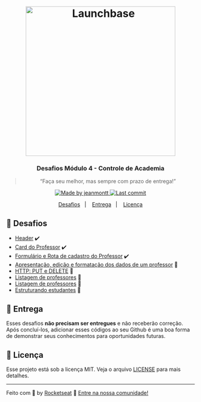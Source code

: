 <h1 align="center">
    <img alt="Launchbase" src="https://storage.googleapis.com/golden-wind/bootcamp-launchbase/logo.png" width="400px" />
</h1>

<h3 align="center">
  Desafios Módulo 4 - Controle de Academia
</h3>

<blockquote align="center">“Faça seu melhor, mas sempre com prazo de entrega!”</blockquote>

<p align="center">

  <a href="https://github.com/jeanmontt">
    <img alt="Made by jeanmontt" src="https://img.shields.io/badge/made%20by-jeanmontt-blue">
  </a>

  <a href="https://github.com/jeanmontt/desafios-launchbase-bootcamp/commits/master" >
    <img alt="Last commit" src="https://img.shields.io/github/last-commit/jeanmontt/launchbase">
  </a>

</p>

<p align="center">
  <a href="#rocket-desafios">Desafios</a>&nbsp;&nbsp;&nbsp;|&nbsp;&nbsp;&nbsp;
  <a href="#calendar-entrega">Entrega</a>&nbsp;&nbsp;&nbsp;|&nbsp;&nbsp;&nbsp; 
  <a href="#memo-licença">Licença</a>
</p>

## :rocket: Desafios

- [Header](https://github.com/jeanmontt/launchbase/tree/master/fase_03/01_controle_de_academia/desafio_04-1_header) ✔️
- [Card do Professor](https://github.com/jeanmontt/launchbase/tree/master/fase_03/01_controle_de_academia/desafio_4-2_card_do_professor) ✔️
- [Formulário e Rota de cadastro do Professor](https://github.com/jeanmontt/launchbase/tree/master/fase_03/01_controle_de_academia/desafio_4-3_formulario_e_rota_de_cadastro_do_professor) ✔️
- [Apresentação, edição e formatação dos dados de um professor](https://github.com/jeanmontt/launchbase/tree/master/fase_03/01_controle_de_academia/desafio_4-4_apresentacao_edicao_formata%C3%A7%C3%A3o_dos_dados_do_professor) 🚧️
- [HTTP: PUT e DELETE](#) 🚧️
- [Listagem de professores](#) 🚧️
- [Listagem de professores](#) 🚧️
- [Estruturando estudantes](#) 🚧️

## :calendar: Entrega

Esses desafios **não precisam ser entregues** e não receberão correção. Após concluí-los, adicionar esses códigos ao seu Github é uma boa forma de demonstrar seus conhecimentos para oportunidades futuras.

## :memo: Licença

Esse projeto está sob a licença MIT. Veja o arquivo [LICENSE](/LICENSE) para mais detalhes.

---

Feito com :purple_heart: by [Rocketseat](https://rocketseat.com.br) :wave: [Entre na nossa comunidade!](https://discordapp.com/invite/gCRAFhc)